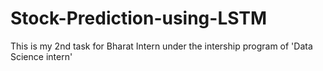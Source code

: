 # Stock-Prediction-using-LSTM
This is my 2nd task for Bharat Intern under the intership program of 'Data Science intern'
